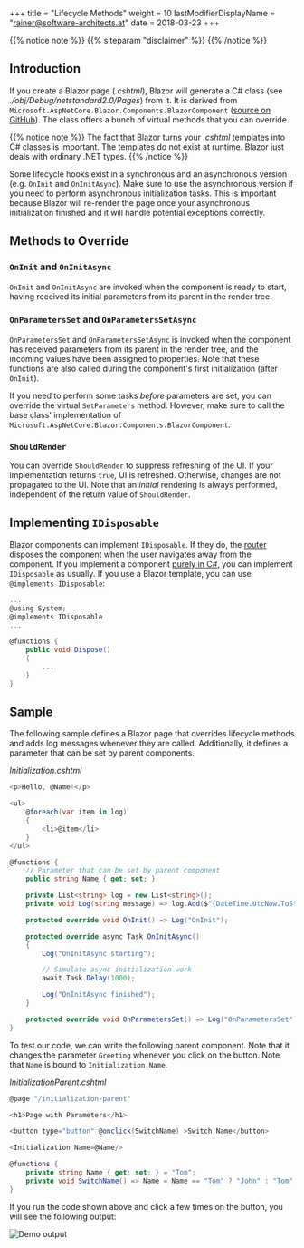 +++
title = "Lifecycle Methods"
weight = 10
lastModifierDisplayName = "rainer@software-architects.at"
date = 2018-03-23
+++

{{% notice note %}}
{{% siteparam "disclaimer" %}}
{{% /notice %}}

## Introduction

If you create a Blazor page (*.cshtml*), Blazor will generate a C# class (see *./obj/Debug/netstandard2.0/Pages*) from it. It is derived from `Microsoft.AspNetCore.Blazor.Components.BlazorComponent` ([source on GitHub](https://github.com/aspnet/Blazor/blob/release/0.1.0/src/Microsoft.AspNetCore.Blazor/Components/BlazorComponent.cs)). The class offers a bunch of virtual methods that you can override.

{{% notice note %}}
The fact that Blazor turns your *.cshtml* templates into C# classes is important. The templates do not exist at runtime. Blazor just deals with ordinary .NET types.
{{% /notice %}}

Some lifecycle hooks exist in a synchronous and an asynchronous version (e.g. `OnInit` and `OnInitAsync`). Make sure to use the asynchronous version if you need to perform asynchronous initialization tasks. This is important because Blazor will re-render the page once your asynchronous initialization finished and it will handle potential exceptions correctly.

## Methods to Override

### `OnInit` and `OnInitAsync`

`OnInit` and `OnInitAsync` are invoked when the component is ready to start, having received its initial parameters from its parent in the render tree.

### `OnParametersSet` and `OnParametersSetAsync`

`OnParametersSet` and `OnParametersSetAsync` is invoked when the component has received parameters from its parent in the render tree, and the incoming values have been assigned to properties. Note that these functions are also called during the component's first initialization (after `OnInit`).

If you need to perform some tasks *before* parameters are set, you can override the virtual `SetParameters` method. However, make sure to call the base class' implementation of `Microsoft.AspNetCore.Blazor.Components.BlazorComponent`.

### `ShouldRender`

You can override `ShouldRender` to suppress refreshing of the UI. If your implementation returns `true`, UI is refreshed. Otherwise, changes are not propagated to the UI. Note that an *initial* rendering is always performed, independent of the return value of `ShouldRender`.

## Implementing `IDisposable`

Blazor components can implement `IDisposable`. If they do, the [router](../router) disposes the component when the user navigates away from the component. If you implement a component [purely in C#](../dynamic-content/#dynamic-component), you can implement `IDisposable` as usually. If you use a Blazor template, you can use `@implements IDisposable`:

```cs
...
@using System;
@implements IDisposable
...

@functions {
    public void Dispose()
    {
        ...
    }
}
```

## Sample

The following sample defines a Blazor page that overrides lifecycle methods and adds log messages whenever they are called. Additionally, it defines a parameter that can be set by parent components.

*Initialization.cshtml*

```cs
<p>Hello, @Name!</p>

<ul>
    @foreach(var item in log)
    {
        <li>@item</li>
    }
</ul>

@functions {
    // Parameter that can be set by parent component
    public string Name { get; set; }

    private List<string> log = new List<string>();
    private void Log(string message) => log.Add($"{DateTime.UtcNow.ToString("O")} - {message}");

    protected override void OnInit() => Log("OnInit");

    protected override async Task OnInitAsync()
    {
        Log("OnInitAsync starting");

        // Simulate async initialization work
        await Task.Delay(1000);

        Log("OnInitAsync finished");
    }

    protected override void OnParametersSet() => Log("OnParametersSet");
}
```

To test our code, we can write the following parent component. Note that it changes the parameter `Greeting` whenever you click on the button. Note that `Name` is bound to `Initialization.Name`.

*InitializationParent.cshtml*

```cs
@page "/initialization-parent"

<h1>Page with Parameters</h1>

<button type="button" @onclick(SwitchName) >Switch Name</button>

<Initialization Name=@Name/>

@functions {
    private string Name { get; set; } = "Tom";
    private void SwitchName() => Name = Name == "Tom" ? "John" : "Tom";
}
```

If you run the code shown above and click a few times on the button, you will see the following output:

![Demo output](/images/pages/demo-lifecycle.png)
